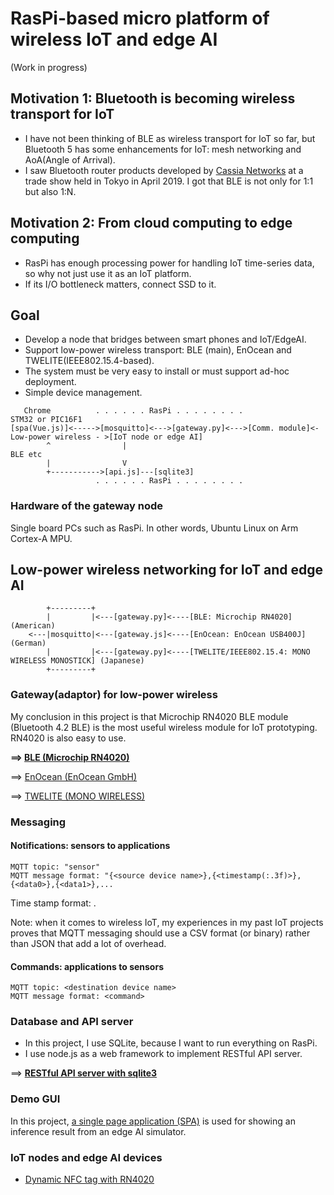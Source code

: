 # RasPi-based micro platform of wireless IoT and edge AI

(Work in progress)

## Motivation 1: Bluetooth is becoming wireless transport for IoT

- I have not been thinking of BLE as wireless transport for IoT so far, but Bluetooth 5 has some enhancements for IoT: mesh networking and AoA(Angle of Arrival).
- I saw Bluetooth router products developed by [Cassia Networks](https://www.cassianetworks.com/) at a trade show held in Tokyo in April 2019. I got that BLE is not only for 1:1 but also 1:N.

## Motivation 2: From cloud computing to edge computing

- RasPi has enough processing power for handling IoT time-series data, so why not just use it as an IoT platform.
- If its I/O bottleneck matters, connect SSD to it.

## Goal

- Develop a node that bridges between smart phones and IoT/EdgeAI.
- Support low-power wireless transport: BLE (main), EnOcean and TWELITE(IEEE802.15.4-based).
- The system must be very easy to install or must support ad-hoc deployment.
- Simple device management.

```
   Chrome          . . . . . . RasPi . . . . . . . .                                          STM32 or PIC16F1
[spa(Vue.js)]<----->[mosquitto]<--->[gateway.py]<--->[Comm. module]<- Low-power wireless - >[IoT node or edge AI]
        ^                |                                                 BLE etc
        |                V
        +----------->[api.js]---[sqlite3]
                   . . . . . . RasPi . . . . . . . .                                    
```

### Hardware of the gateway node

Single board PCs such as RasPi. In other words, Ubuntu Linux on Arm Cortex-A MPU.

## Low-power wireless networking for IoT and edge AI

```
        +---------+
        |         |<---[gateway.py]<----[BLE: Microchip RN4020] (American)
    <---|mosquitto|<---[gateway.js]<----[EnOcean: EnOcean USB400J] (German)
        |         |<---[gateway.py]<----[TWELITE/IEEE802.15.4: MONO WIRELESS MONOSTICK] (Japanese)
        +---------+
```

### Gateway(adaptor) for low-power wireless

My conclusion in this project is that Microchip RN4020 BLE module (Bluetooth 4.2 BLE) is the most useful wireless module for IoT prototyping. RN4020 is also easy to use. 

**==> [BLE (Microchip RN4020)](./BLE)**

==> [EnOcean (EnOcean GmbH)](./EnOcean)

==> [TWELITE (MONO WIRELESS)](./TWELITE)

### Messaging

#### Notifications: sensors to applications

```
MQTT topic: "sensor"
MQTT message format: "{<source device name>},{<timestamp(:.3f)>},{<data0>},{<data1>},...
```

Time stamp format: <epoch time in seconds>.<msec part of epoch time>

Note: when it comes to wireless IoT, my experiences in my past IoT projects proves that MQTT messaging should use a CSV format (or binary) rather than JSON that add a lot of overhead.

#### Commands: applications to sensors

```
MQTT topic: <destination device name> 
MQTT message format: <command>
```
### Database and API server

- In this project, I use SQLite, because I want to run everything on RasPi.
- I use node.js as a web framework to implement RESTful API server.

==> **[RESTful API server with sqlite3](./api)**

### Demo GUI

In this project, [a single page application (SPA)](./spa) is used for showing an inference result from an edge AI simulator.

### IoT nodes and edge AI devices

- [Dynamic NFC tag with RN4020](./appl/stm32/Dynamic_NFC_tag_with_RN4020)
